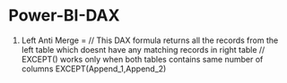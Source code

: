 # Power-BI-DAX
1. Left Anti Merge = 
// This DAX formula returns all the records from the left table which doesnt have any matching records in right table
// EXCEPT() works only when both tables contains same number of columns
EXCEPT(Append_1,Append_2)
